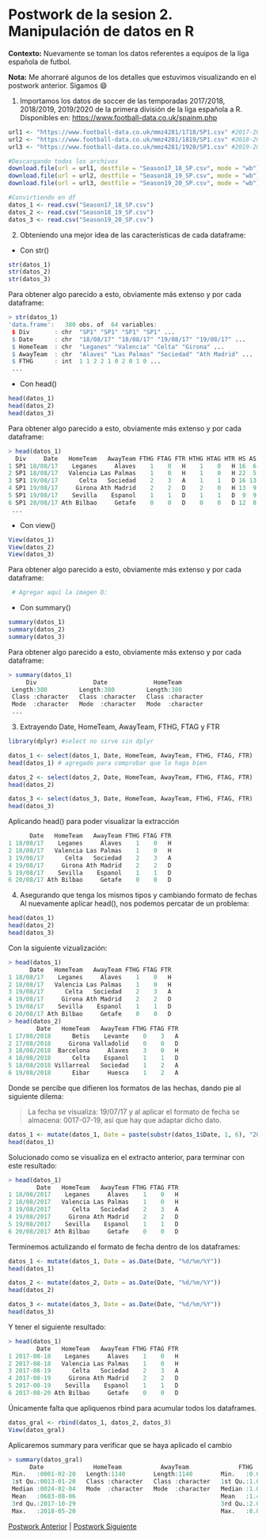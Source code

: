 # Postwork de la sesion 2. Manipulación de datos en R

**Contexto:** Nuevamente se toman los datos referentes a equipos de la liga española de futbol.

**Nota:** Me ahorraré algunos de los detalles que estuvimos visualizando en el postwork anterior. Sigamos :smile:

1. Importamos los datos de soccer de las temporadas 2017/2018, 2018/2019, 2019/2020 de la primera división de la liga española a R. Disponibles en: https://www.football-data.co.uk/spainm.php
```r
url1 <- "https://www.football-data.co.uk/mmz4281/1718/SP1.csv" #2017-2018
url2 <- "https://www.football-data.co.uk/mmz4281/1819/SP1.csv" #2018-2019
url3 <- "https://www.football-data.co.uk/mmz4281/1920/SP1.csv" #2019-2020

#Descargando todos los archivos
download.file(url = url1, destfile = "Season17_18_SP.csv", mode = "wb")
download.file(url = url2, destfile = "Season18_19_SP.csv", mode = "wb")
download.file(url = url3, destfile = "Season19_20_SP.csv", mode = "wb")

#Convirtiendo en df
datos_1 <- read.csv("Season17_18_SP.csv")
datos_2 <- read.csv("Season18_19_SP.csv")
datos_3 <- read.csv("Season19_20_SP.csv")
```
2. Obteniendo una mejor idea de las características de cada dataframe:
- Con str()
```r
str(datos_1)
str(datos_2)
str(datos_3)
```
Para obtener algo parecido a esto, obviamente más extenso y por cada dataframe:
```r
> str(datos_1)
'data.frame':	380 obs. of  64 variables:
 $ Div       : chr  "SP1" "SP1" "SP1" "SP1" ...
 $ Date      : chr  "18/08/17" "18/08/17" "19/08/17" "19/08/17" ...
 $ HomeTeam  : chr  "Leganes" "Valencia" "Celta" "Girona" ...
 $ AwayTeam  : chr  "Alaves" "Las Palmas" "Sociedad" "Ath Madrid" ...
 $ FTHG      : int  1 1 2 2 1 0 2 0 1 0 ...
 ...
```
- Con head()
```r
head(datos_1)
head(datos_2)
head(datos_3)
```
Para obtener algo parecido a esto, obviamente más extenso y por cada dataframe:
```r
> head(datos_1)
  Div     Date   HomeTeam   AwayTeam FTHG FTAG FTR HTHG HTAG HTR HS AS HST
1 SP1 18/08/17    Leganes     Alaves    1    0   H    1    0   H 16  6   9
2 SP1 18/08/17   Valencia Las Palmas    1    0   H    1    0   H 22  5   6
3 SP1 19/08/17      Celta   Sociedad    2    3   A    1    1   D 16 13   5
4 SP1 19/08/17     Girona Ath Madrid    2    2   D    2    0   H 13  9   6
5 SP1 19/08/17    Sevilla    Espanol    1    1   D    1    1   D  9  9   4
6 SP1 20/08/17 Ath Bilbao     Getafe    0    0   D    0    0   D 12  8   2
 ...
```
- Con view()
```r
View(datos_1)
View(datos_2)
View(datos_3)
```
Para obtener algo parecido a esto, obviamente más extenso y por cada dataframe:
```r
 # Agregar aquí la imagen D:
```
- Con summary()
```r
summary(datos_1)
summary(datos_2)
summary(datos_3)
```
Para obtener algo parecido a esto, obviamente más extenso y por cada dataframe:
```r
> summary(datos_1)
     Div                Date             HomeTeam        
 Length:380         Length:380         Length:380        
 Class :character   Class :character   Class :character  
 Mode  :character   Mode  :character   Mode  :character  
 ...
```

3. Extrayendo Date, HomeTeam, AwayTeam, FTHG, FTAG y FTR
```r
library(dplyr) #select no sirve sin dplyr

datos_1 <- select(datos_1, Date, HomeTeam, AwayTeam, FTHG, FTAG, FTR)
head(datos_1) # agregado para comprobar que lo haga bien

datos_2 <- select(datos_2, Date, HomeTeam, AwayTeam, FTHG, FTAG, FTR)
head(datos_2)

datos_3 <- select(datos_3, Date, HomeTeam, AwayTeam, FTHG, FTAG, FTR)
head(datos_3)
```
Aplicando head() para poder visualizar la extracción
```r
      Date   HomeTeam   AwayTeam FTHG FTAG FTR
1 18/08/17    Leganes     Alaves    1    0   H
2 18/08/17   Valencia Las Palmas    1    0   H
3 19/08/17      Celta   Sociedad    2    3   A
4 19/08/17     Girona Ath Madrid    2    2   D
5 19/08/17    Sevilla    Espanol    1    1   D
6 20/08/17 Ath Bilbao     Getafe    0    0   D
```
4. Asegurando que tenga los mismos tipos y cambiando formato de fechas
Al nuevamente aplicar head(), nos podemos percatar de un problema:
```r
head(datos_1)
head(datos_2)
head(datos_3)
```
Con la siguiente vizualización:
```r
> head(datos_1)
      Date   HomeTeam   AwayTeam FTHG FTAG FTR
1 18/08/17    Leganes     Alaves    1    0   H
2 18/08/17   Valencia Las Palmas    1    0   H
3 19/08/17      Celta   Sociedad    2    3   A
4 19/08/17     Girona Ath Madrid    2    2   D
5 19/08/17    Sevilla    Espanol    1    1   D
6 20/08/17 Ath Bilbao     Getafe    0    0   D
> head(datos_2)
        Date   HomeTeam   AwayTeam FTHG FTAG FTR
1 17/08/2018      Betis    Levante    0    3   A
2 17/08/2018     Girona Valladolid    0    0   D
3 18/08/2018  Barcelona     Alaves    3    0   H
4 18/08/2018      Celta    Espanol    1    1   D
5 18/08/2018 Villarreal   Sociedad    1    2   A
6 19/08/2018      Eibar     Huesca    1    2   A
```
Donde se percibe que difieren los formatos de las hechas, dando pie al siguiente dilema:
> La fecha se visualiza: 19/07/17 y al aplicar el formato de fecha se almacena: 0017-07-19, así que hay que adaptar dicho dato.
```r
datos_1 <- mutate(datos_1, Date = paste(substr(datos_1$Date, 1, 6), "20", sep = "", substr(datos_1$Date, 7, nchar(datos_1$Date))))
head(datos_1)
```
Solucionado como se visualiza en el extracto anterior, para terminar con este resultado:
```r
> head(datos_1)
        Date   HomeTeam   AwayTeam FTHG FTAG FTR
1 18/08/2017    Leganes     Alaves    1    0   H
2 18/08/2017   Valencia Las Palmas    1    0   H
3 19/08/2017      Celta   Sociedad    2    3   A
4 19/08/2017     Girona Ath Madrid    2    2   D
5 19/08/2017    Sevilla    Espanol    1    1   D
6 20/08/2017 Ath Bilbao     Getafe    0    0   D
```
Terminemos actulizando el formato de fecha dentro de los dataframes:
```r
datos_1 <- mutate(datos_1, Date = as.Date(Date, "%d/%m/%Y"))
head(datos_1)

datos_2 <- mutate(datos_2, Date = as.Date(Date, "%d/%m/%Y"))
head(datos_2)

datos_3 <- mutate(datos_3, Date = as.Date(Date, "%d/%m/%Y"))
head(datos_3)
```
Y tener el siguiente resultado:
```r
> head(datos_1)
        Date   HomeTeam   AwayTeam FTHG FTAG FTR
1 2017-08-18    Leganes     Alaves    1    0   H
2 2017-08-18   Valencia Las Palmas    1    0   H
3 2017-08-19      Celta   Sociedad    2    3   A
4 2017-08-19     Girona Ath Madrid    2    2   D
5 2017-08-19    Sevilla    Espanol    1    1   D
6 2017-08-20 Ath Bilbao     Getafe    0    0   D
```
Únicamente falta que apliquenos rbind para acumular todos los dataframes.
```r
datos_gral <- rbind(datos_1, datos_2, datos_3)
View(datos_gral)
```
Aplicaremos summary para verificar que se haya aplicado el cambio
```r
> summary(datos_gral)
      Date              HomeTeam           AwayTeam              FTHG            FTAG           FTR           
 Min.   :0001-02-20   Length:1140        Length:1140        Min.   :0.000   Min.   :0.000   Length:1140       
 1st Qu.:0013-01-20   Class :character   Class :character   1st Qu.:1.000   1st Qu.:0.000   Class :character  
 Median :0024-02-04   Mode  :character   Mode  :character   Median :1.000   Median :1.000   Mode  :character  
 Mean   :0683-08-06                                         Mean   :1.479   Mean   :1.108                     
 3rd Qu.:2017-10-29                                         3rd Qu.:2.000   3rd Qu.:2.000                     
 Max.   :2018-05-20                                         Max.   :8.000   Max.   :6.000                     
```
[Postwork Anterior](https://github.com/CrisTafRos/BEDU_R/tree/main/Postwork%201) | [Postwork Siguiente](#) 
